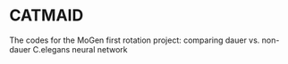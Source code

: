 # CATMAID
 The codes for the MoGen first rotation project: comparing dauer vs. non-dauer C.elegans neural network
